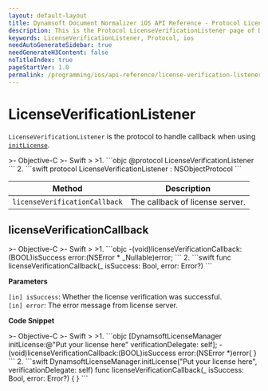 ```yaml
---
layout: default-layout
title: Dynamsoft Document Normalizer iOS API Reference - Protocol LicenseVerificationListener
description: This is the Protocol LicenseVerificationListener page of Dynamsoft Document Normalizer for iOS SDK.
keywords: LicenseVerificationListener, Protocol, ios
needAutoGenerateSidebar: true
needGenerateH3Content: false
noTitleIndex: true
pageStartVer: 1.0
permalink: /programming/ios/api-reference/license-verification-listener.html
---
```


# LicenseVerificationListener

`LicenseVerificationListener` is the protocol to handle callback when using [`initLicense`](license-manager.md#initlicense).

<div class="sample-code-prefix"></div>
>- Objective-C
>- Swift
>
>1. 
```objc
@protocol LicenseVerificationListener
```
2. 
```swift
protocol LicenseVerificationListener : NSObjectProtocol
```

| Method | Description |
| ------ | ----------- |
| `licenseVerificationCallback` | The callback of license server. |

## licenseVerificationCallback

<div class="sample-code-prefix"></div>
>- Objective-C
>- Swift
>
>1. 
```objc
-(void)licenseVerificationCallback:(BOOL)isSuccess error:(NSError * _Nullable)error;
```
2. 
```swift
func licenseVerificationCallback(_ isSuccess: Bool, error: Error?)
```

**Parameters**

`[in] isSuccess`: Whether the license verification was successful.  
`[in] error`: The error message from license server.

**Code Snippet**

<div class="sample-code-prefix"></div>
>- Objective-C
>- Swift
>
>1. 
```objc
[DynamsoftLicenseManager initLicense:@"Put your license here" verificationDelegate: self];
- (void)licenseVerificationCallback:(BOOL)isSuccess error:(NSError *)error{
}
```
2. 
```swift
DynamsoftLicenseManager.initLicense("Put your license here", verificationDelegate: self)
func licenseVerificationCallback(_ isSuccess: Bool, error: Error?) {
}
```
